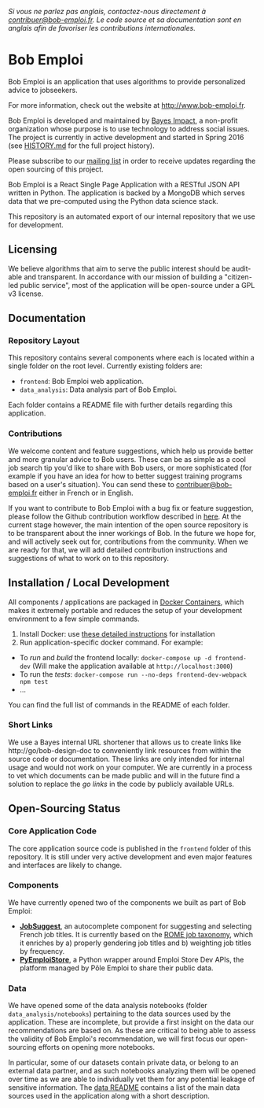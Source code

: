 _Si vous ne parlez pas anglais, contactez-nous directement à [contribuer@bob-emploi.fr](mailto:contribuer@bob-emploi.fr). Le code source et sa documentation sont en anglais afin de favoriser les contributions internationales._

# Bob Emploi
Bob Emploi is an application that uses algorithms to provide personalized advice to jobseekers.

For more information, check out the website at http://www.bob-emploi.fr.

Bob Emploi is developed and maintained by [Bayes Impact](http://www.bayesimpact.org), a non-profit organization whose purpose is to use technology to address social issues. The project is currently in active development and started in Spring 2016 (see [HISTORY.md](HISTORY.md) for the full project history).

Please subscribe to our [mailing list](https://groups.google.com/forum/#!forum/bob-emploi) in order to receive updates regarding the open sourcing of this project.

Bob Emploi is a React Single Page Application with a RESTful JSON API written in Python. The application is backed by a MongoDB which serves data that we pre-computed using the Python data science stack.

This repository is an automated export of our internal repository that we use for development.

## Licensing

We believe algorithms that aim to serve the public interest should be audit-able and transparent. In accordance with our mission of building a "citizen-led public service", most of the application will be open-source under a GPL v3 license.

## Documentation

### Repository Layout

This repository contains several components where each is located within a single folder on the root level. Currently existing folders are:

* `frontend`: Bob Emploi web application.
* `data_analysis`: Data analysis part of Bob Emploi.

Each folder contains a README file with further details regarding this application.

### Contributions

We welcome content and feature suggestions, which help us provide better and more granular advice to Bob users. These can be as simple as a cool job search tip you'd like to share with Bob users, or more sophisticated (for example if you have an idea for how to better suggest training programs based on a user's situation). You can send these to [contribuer@bob-emploi.fr](mailto:contribuer@bob-emploi.fr) either in French or in English.

If you want to contribute to Bob Emploi with a bug fix or feature suggestion, please follow the Github contribution workflow described in [here](https://guides.github.com/activities/contributing-to-open-source/#contributing). At the current stage however, the main intention of the open source repository is to be transparent about the inner workings of Bob. In the future we hope  for, and will actively seek out for, contributions from the community. When we are ready for that, we will add detailed contribution instructions and suggestions of what to work on to this repository.

## Installation / Local Development

All components / applications are packaged in [Docker Containers](https://www.docker.com/), which makes it extremely portable and reduces the setup of your development environment to a few simple commands.

1. Install Docker: use [these detailed instructions](https://www.docker.com/products/overview#/install_the_platform) for installation
2. Run application-specific docker command. For example:
  * To _run_ and _build_ the frontend locally: `docker-compose up -d frontend-dev` (Will make the application available at `http://localhost:3000`)
  * To run the _tests_: `docker-compose run --no-deps frontend-dev-webpack npm test`
  * ...

You can find the full list of commands in the README of each folder.

### Short Links

We use a Bayes internal URL shortener that allows us to create links like http://go/bob-design-doc to conveniently link resources from within the source code or documentation. These links are only intended for internal usage and would not work on your computer. We are currently in a process to vet which documents can be made public and will in the future find a solution to replace the _go links_ in the code by publicly available URLs.

## Open-Sourcing Status

### Core Application Code

The core application source code is published in the `frontend` folder of this repository. It is still under very active development and even major features and interfaces are likely to change.

### Components
We have currently opened two of the components we built as part of Bob Emploi:
- **[JobSuggest](https://github.com/bayesimpact/french-job-suggest)**, an autocomplete component for suggesting and selecting French job titles. It is currently based on the [ROME job taxonomy](http://www.pole-emploi.org/informations/open-data-pole-emploi-@/25799/view-category-25799.html?), which it enriches by a) properly gendering job titles and b) weighting job titles by frequency.
- **[PyEmploiStore](https://github.com/bayesimpact/python-emploi-store)**, a Python wrapper around Emploi Store Dev APIs, the platform managed by Pôle Emploi to share their public data.

### Data

We have opened some of the data analysis notebooks (folder `data_analysis/notebooks`) pertaining to the data sources used by the application. These are incomplete, but provide a first insight on the data our recommendations are based on. As these are critical to being able to assess the validity of Bob Emploi's recommendation, we will first focus our open-sourcing efforts on opening more notebooks.

In particular, some of our datasets contain private data, or belong to an external data partner, and as such notebooks analyzing them will be opened over time as we are able to individually vet them for any potential leakage of sensitive information. The [data README](data_analysis/data/README.md) contains a list of the main data sources used in the application along with a short description.

